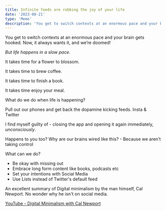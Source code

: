 ```yaml
---
title: Infinite feeds are robbing the joy of your life
date: '2023-08-21'
type: 'Memo'
description: 'You get to switch contexts at an enormous pace and your brain gets hooked. Now, it always wants it, and we are doomed.'
---
```


You get to switch contexts at an enormous pace and your brain gets hooked. Now, it always wants it, and we’re doomed!

*But life happens in a slow pace.*

It takes time for a flower to blossom.

It takes time to brew coffee.

It takes time to finish a book.

It takes time enjoy your meal.

What do we do when life is happening?

Pull out our phones and get back the dopamine kicking feeds. Insta & Twitter

I find myself guilty of - closing the app and opening it again immediately, *unconsciously*.

Happens to you too? Why are our brains wired like this? - Because we aren’t taking control

What can we do?

- Be okay with missing out
- Embrace long form content like books, podcasts etc
- Set your intentions with Social Media
- Use Lists instead of Twitter's default feed

An excellent summary of Digital minimalism by the man himself, Cal Newport. No wonder why he isn't on social media.

[YouTube - Digital Minimalism with Cal Newport](https://www.youtube.com/watch?v=DsGKzjyj_6Q)